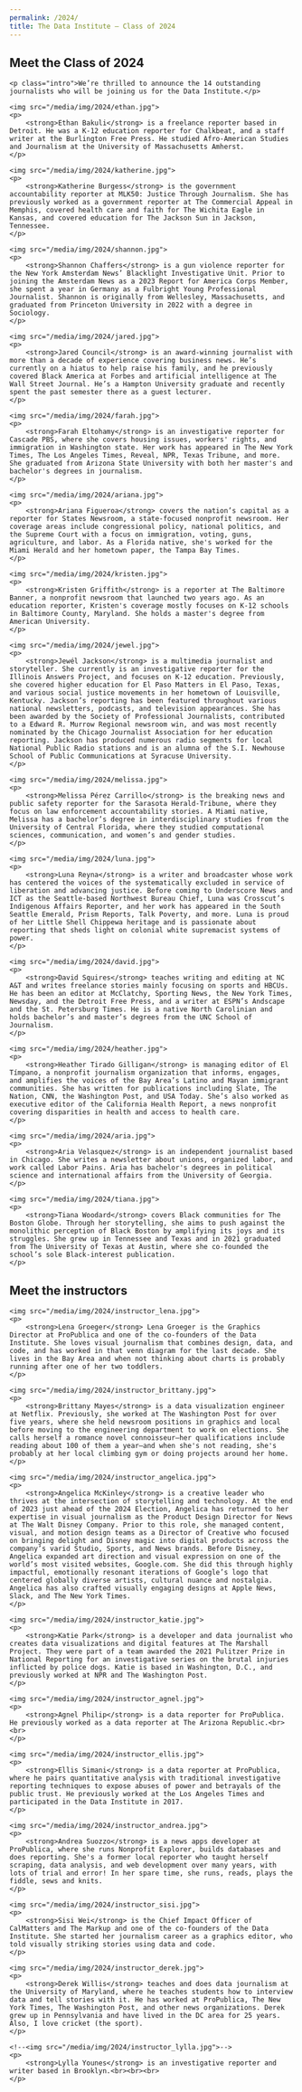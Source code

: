 ```yaml
---
permalink: /2024/
title: The Data Institute — Class of 2024
---
```


<div class="class-list" id="class">
	<h2>Meet the Class of 2024</h2>
	
	<p class="intro">We’re thrilled to announce the 14 outstanding journalists who will be joining us for the Data Institute.</p>

	<img src="/media/img/2024/ethan.jpg">
	<p>
		<strong>Ethan Bakuli</strong> is a freelance reporter based in Detroit. He was a K-12 education reporter for Chalkbeat, and a staff writer at the Burlington Free Press. He studied Afro-American Studies and Journalism at the University of Massachusetts Amherst.
	</p>

	<img src="/media/img/2024/katherine.jpg">
	<p>
		<strong>Katherine Burgess</strong> is the government accountability reporter at MLK50: Justice Through Journalism. She has previously worked as a government reporter at The Commercial Appeal in Memphis, covered health care and faith for The Wichita Eagle in Kansas, and covered education for The Jackson Sun in Jackson, Tennessee.
	</p>

	<img src="/media/img/2024/shannon.jpg">
	<p>
		<strong>Shannon Chaffers</strong> is a gun violence reporter for the New York Amsterdam News’ Blacklight Investigative Unit. Prior to joining the Amsterdam News as a 2023 Report for America Corps Member, she spent a year in Germany as a Fulbright Young Professional Journalist. Shannon is originally from Wellesley, Massachusetts, and graduated from Princeton University in 2022 with a degree in Sociology.
	</p>

	<img src="/media/img/2024/jared.jpg">
	<p>
		<strong>Jared Council</strong> is an award-winning journalist with more than a decade of experience covering business news. He’s currently on a hiatus to help raise his family, and he previously covered Black America at Forbes and artificial intelligence at The Wall Street Journal. He’s a Hampton University graduate and recently spent the past semester there as a guest lecturer.
	</p>

	<img src="/media/img/2024/farah.jpg">
	<p>
		<strong>Farah Eltohamy</strong> is an investigative reporter for Cascade PBS, where she covers housing issues, workers' rights, and immigration in Washington state. Her work has appeared in The New York Times, The Los Angeles Times, Reveal, NPR, Texas Tribune, and more. She graduated from Arizona State University with both her master's and bachelor's degrees in journalism.
	</p>

	<img src="/media/img/2024/ariana.jpg">
	<p>
		<strong>Ariana Figueroa</strong> covers the nation’s capital as a reporter for States Newsroom, a state-focused nonprofit newsroom. Her coverage areas include congressional policy, national politics, and the Supreme Court with a focus on immigration, voting, guns, agriculture, and labor. As a Florida native, she's worked for the Miami Herald and her hometown paper, the Tampa Bay Times.
	</p>

	<img src="/media/img/2024/kristen.jpg">
	<p>
		<strong>Kristen Griffith</strong> is a reporter at The Baltimore Banner, a nonprofit newsroom that launched two years ago. As an education reporter, Kristen's coverage mostly focuses on K-12 schools in Baltimore County, Maryland. She holds a master's degree from American University.
	</p>

	<img src="/media/img/2024/jewel.jpg">
	<p>
		<strong>Jewél Jackson</strong> is a multimedia journalist and storyteller. She currently is an investigative reporter for the Illinois Answers Project, and focuses on K-12 education. Previously, she covered higher education for El Paso Matters in El Paso, Texas, and various social justice movements in her hometown of Louisville, Kentucky. Jackson’s reporting has been featured throughout various national newsletters, podcasts, and television appearances. She has been awarded by the Society of Professional Journalists, contributed to a Edward R. Murrow Regional newsroom win, and was most recently nominated by the Chicago Journalist Association for her education reporting. Jackson has produced numerous radio segments for local National Public Radio stations and is an alumna of the S.I. Newhouse School of Public Communications at Syracuse University.
	</p>

	<img src="/media/img/2024/melissa.jpg">
	<p>
		<strong>Melissa Pérez Carrillo</strong> is the breaking news and public safety reporter for the Sarasota Herald-Tribune, where they focus on law enforcement accountability stories. A Miami native, Melissa has a bachelor’s degree in interdisciplinary studies from the University of Central Florida, where they studied computational sciences, communication, and women’s and gender studies.
	</p>

	<img src="/media/img/2024/luna.jpg">
	<p>
		<strong>Luna Reyna</strong> is a writer and broadcaster whose work has centered the voices of the systematically excluded in service of liberation and advancing justice. Before coming to Underscore News and ICT as the Seattle-based Northwest Bureau Chief, Luna was Crosscut’s Indigenous Affairs Reporter, and her work has appeared in the South Seattle Emerald, Prism Reports, Talk Poverty, and more. Luna is proud of her Little Shell Chippewa heritage and is passionate about reporting that sheds light on colonial white supremacist systems of power.
	</p>

	<img src="/media/img/2024/david.jpg">
	<p>
		<strong>David Squires</strong> teaches writing and editing at NC A&T and writes freelance stories mainly focusing on sports and HBCUs. He has been an editor at McClatchy, Sporting News, the New York Times, Newsday, and the Detroit Free Press, and a writer at ESPN’s Andscape and the St. Petersburg Times. He is a native North Carolinian and holds bachelor’s and master’s degrees from the UNC School of Journalism.
	</p>

	<img src="/media/img/2024/heather.jpg">
	<p>
		<strong>Heather Tirado Gilligan</strong> is managing editor of El Tímpano, a nonprofit journalism organization that informs, engages, and amplifies the voices of the Bay Area’s Latino and Mayan immigrant communities. She has written for publications including Slate, The Nation, CNN, the Washington Post, and USA Today. She’s also worked as executive editor of the California Health Report, a news nonprofit covering disparities in health and access to health care.
	</p>

	<img src="/media/img/2024/aria.jpg">
	<p>
		<strong>Aria Velasquez</strong> is an independent journalist based in Chicago. She writes a newsletter about unions, organized labor, and work called Labor Pains. Aria has bachelor's degrees in political science and international affairs from the University of Georgia.
	</p>

	<img src="/media/img/2024/tiana.jpg">
	<p>
		<strong>Tiana Woodard</strong> covers Black communities for The Boston Globe. Through her storytelling, she aims to push against the monolithic perception of Black Boston by amplifying its joys and its struggles. She grew up in Tennessee and Texas and in 2021 graduated from The University of Texas at Austin, where she co-founded the school’s sole Black-interest publication.
	</p>
</div>

<div class="class-list" id="instructors">
	<h2>Meet the instructors</h2>

	<img src="/media/img/2024/instructor_lena.jpg">
	<p>
		<strong>Lena Groeger</strong> Lena Groeger is the Graphics Director at ProPublica and one of the co-founders of the Data Institute. She loves visual journalism that combines design, data, and code, and has worked in that venn diagram for the last decade. She lives in the Bay Area and when not thinking about charts is probably running after one of her two toddlers.
	</p>
	
	<img src="/media/img/2024/instructor_brittany.jpg">
	<p>
		<strong>Brittany Mayes</strong> is a data visualization engineer at Netflix. Previously, she worked at The Washington Post for over five years, where she held newsroom positions in graphics and local before moving to the engineering department to work on elections. She calls herself a romance novel connoisseur—her qualifications include reading about 100 of them a year—and when she's not reading, she's probably at her local climbing gym or doing projects around her home.
	</p>

	<img src="/media/img/2024/instructor_angelica.jpg">
	<p>
		<strong>Angelica McKinley</strong> is a creative leader who thrives at the intersection of storytelling and technology. At the end of 2023 just ahead of the 2024 Election, Angelica has returned to her expertise in visual journalism as the Product Design Director for News at The Walt Disney Company. Prior to this role, she managed content, visual, and motion design teams as a Director of Creative who focused on bringing delight and Disney magic into digital products across the company’s varid Studio, Sports, and News brands. Before Disney, Angelica expanded art direction and visual expression on one of the world’s most visited websites, Google.com. She did this through highly impactful, emotionally resonant iterations of Google’s logo that centered globally diverse artists, cultural nuance and nostalgia. Angelica has also crafted visually engaging designs at Apple News, Slack, and The New York Times.
	</p>

	<img src="/media/img/2024/instructor_katie.jpg">
	<p>
		<strong>Katie Park</strong> is a developer and data journalist who creates data visualizations and digital features at The Marshall Project. They were part of a team awarded the 2021 Pulitzer Prize in National Reporting for an investigative series on the brutal injuries inflicted by police dogs. Katie is based in Washington, D.C., and previously worked at NPR and The Washington Post.
	</p>

	<img src="/media/img/2024/instructor_agnel.jpg">
	<p>
		<strong>Agnel Philip</strong> is a data reporter for ProPublica. He previously worked as a data reporter at The Arizona Republic.<br><br>
	</p>

	<img src="/media/img/2024/instructor_ellis.jpg">
	<p>
		<strong>Ellis Simani</strong> is a data reporter at ProPublica, where he pairs quantitative analysis with traditional investigative reporting techniques to expose abuses of power and betrayals of the public trust. He previously worked at the Los Angeles Times and participated in the Data Institute in 2017.
	</p>
	
	<img src="/media/img/2024/instructor_andrea.jpg">
	<p>
		<strong>Andrea Suozzo</strong> is a news apps developer at ProPublica, where she runs Nonprofit Explorer, builds databases and does reporting. She's a former local reporter who taught herself scraping, data analysis, and web development over many years, with lots of trial and error! In her spare time, she runs, reads, plays the fiddle, sews and knits.
	</p>

	<img src="/media/img/2024/instructor_sisi.jpg">
	<p>
		<strong>Sisi Wei</strong> is the Chief Impact Officer of CalMatters and The Markup and one of the co-founders of the Data Institute. She started her journalism career as a graphics editor, who told visually striking stories using data and code.
	</p>

	<img src="/media/img/2024/instructor_derek.jpg">
	<p>
		<strong>Derek Willis</strong> teaches and does data journalism at the University of Maryland, where he teaches students how to interview data and tell stories with it. He has worked at ProPublica, The New York Times, The Washington Post, and other news organizations. Derek grew up in Pennsylvania and have lived in the DC area for 25 years. Also, I love cricket (the sport).
	</p>

	<!--<img src="/media/img/2024/instructor_lylla.jpg">-->
	<p>
		<strong>Lylla Younes</strong> is an investigative reporter and writer based in Brooklyn.<br><br><br>
	</p>
</div>